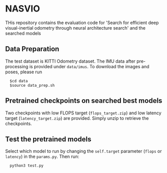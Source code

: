# NASVIO

THis repository contains the evaluation code for 'Search for efficient deep visual-inertial odometry through neural architecture search' and the searched models

## Data Preparation

The test dataset is KITTI Odometry dataset. The IMU data after pre-processing is provided under `data/imus`. To download the images and poses, please run

      $cd data
      $source data_prep.sh 

## Pretrained checkpoints on searched best models

Two checkpoints with low FLOPS target (`flops_target.zip`) and low latency target (`latency_target.zip`) are provided. Simply unzip to retrieve the checkpoints.

## Test the pretrained models

Select which model to run by changing the `self.target` parameter (`flops` or `latency`) in the `params.py`. Then run:

      python3 test.py 